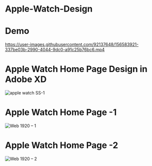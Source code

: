 # Apple-Watch-Design
# Demo 
https://user-images.githubusercontent.com/92137648/156583921-337be03b-2990-4044-9dc0-a91c25b76bc6.mp4

# Apple Watch Home Page Design in Adobe XD
![apple watch SS-1](https://user-images.githubusercontent.com/92137648/156583385-d5c70df2-5fe8-4282-93dc-7e179fc637be.PNG)

# Apple Watch Home Page -1
![Web 1920 – 1](https://user-images.githubusercontent.com/92137648/156584207-29ad96a4-fc0b-43fc-89c7-add58733b6d7.svg)

# Apple Watch Home Page -2
![Web 1920 – 2](https://user-images.githubusercontent.com/92137648/156584233-908c4784-8c68-40e7-adf2-dc6d0726e9de.svg)

